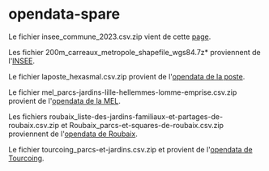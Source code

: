 # opendata-spare

Le fichier insee_commune_2023.csv.zip  vient de cette [page](https://www.insee.fr/fr/information/6051727).

Les fichier 200m_carreaux_metropole_shapefile_wgs84.7z* proviennent de l'[INSEE](https://www.insee.fr/fr/statistiques/6215138?sommaire=6215217).

Le fichier laposte_hexasmal.csv.zip provient de l'[opendata de la poste](https://datanova.laposte.fr).

Le fichier mel_parcs-jardins-lille-hellemmes-lomme-emprise.csv.zip provient de l'[opendata de la MEL](https://opendata.lillemetropole.fr/explore/dataset/parcs-jardins-lille-hellemmes-lomme-emprise/information/).

Les fichiers roubaix_liste-des-jardins-familiaux-et-partages-de-roubaix.csv.zip et Roubaix_parcs-et-squares-de-roubaix.csv.zip proviennent de l'[opendata de Roubaix](https://opendata.roubaix.fr/).

Le fichier tourcoing_parcs-et-jardins.csv.zip et  provient de l'[opendata de Tourcoing](https://opendata.tourcoing.fr/).

